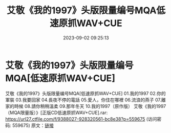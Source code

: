 ﻿---
title: 艾敬《我的1997》头版限量编号MQA低速原抓WAV+CUE
date: 2023-09-02 09:25:13
categories: WAV车载音乐、镜像
tags: 华语中文
---
# 艾敬《我的1997》头版限量编号MQA[低速原抓WAV+CUE]

艾敬《我的1997》头版限量编号MQA[低速原抓WAV+CUE]
01.我的1997
02.你的軍裝
03.我要回家
04.長夜不停的電話
05.愛人，你住在哪裡
06.流浪的燕子
07.離家的時候
08.請你稍稍溫柔
09.那年冬天
10.我的1997（原作版）
艾敬《我的1997（MQA限量版）》[正版CD低速原抓WAV+CUE].rar: https://url27.ctfile.com/f/9388027-928320561-bc8e38?p=559675
(访问密码: 559675)
原文：[链接](https://blog.sina.com.cn/s/blog_1647c7e76010313b8.html)